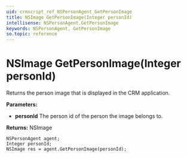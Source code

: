 ```yaml
---
uid: crmscript_ref_NSPersonAgent_GetPersonImage
title: NSImage GetPersonImage(Integer personId)
intellisense: NSPersonAgent.GetPersonImage
keywords: NSPersonAgent, GetPersonImage
so.topic: reference
---
```


# NSImage GetPersonImage(Integer personId)

Returns the person image that is displayed in the CRM application.

**Parameters:**
 - **personId** The person id of the person the image belongs to.

**Returns:** NSImage

```crmscript
NSPersonAgent agent;
Integer personId;
NSImage res = agent.GetPersonImage(personId);
```

